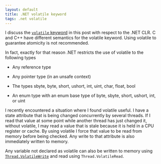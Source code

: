 ```yaml
---
layout: default
title: .NET volatile keyword
tags: .net volatile
---
```


I discuss the [`volatile` keyword](http://msdn.microsoft.com/en-us/library/x13ttww7.aspx) in this post with respect to the .NET CLR. C and C++ have different semantics for the volatile keyword. Using volatile to guarantee atomicity is not recommended.

In fact, exactly for that reason .NET restricts the use of volatile to the following types

* Any reference type

* Any pointer type (in an unsafe context)

* The types sbyte, byte, short, ushort, int, uint, char, float, bool

* An enum type with an enum base type of byte, sbyte, short, ushort, int, or uint

I recently encountered a situation where I found volatile useful. I have a state attribute that is being changed concurrently by several threads. If I read that value at some point while another thread has just changed it, without volatile, I may read a value that is stale because it is held in a CPU register or cache. By using volatile I force that value to be read from memory before being checked. Any write to that attribute is also immediately written to memory.

Any variable not declared as volatile can also be written to memory using [`Thread.VolatileWrite`](http://msdn.microsoft.com/en-us/library/9ww2b1f4.aspx) and read using `Thread.VolatileRead`.
